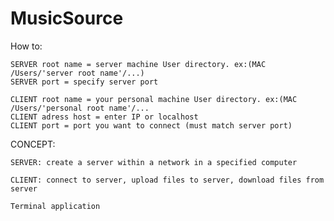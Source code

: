 # MusicSource

How to:
  
    SERVER root name = server machine User directory. ex:(MAC /Users/'server root name'/...)
    SERVER port = specify server port

    CLIENT root name = your personal machine User directory. ex:(MAC /Users/'personal root name'/...
    CLIENT adress host = enter IP or localhost
    CLIENT port = port you want to connect (must match server port)
  
  CONCEPT:
    
    SERVER: create a server within a network in a specified computer
    
    CLIENT: connect to server, upload files to server, download files from server
   
    Terminal application
    
